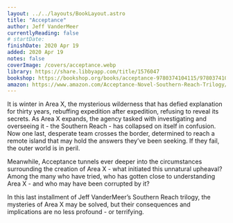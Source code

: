 ```yaml
---
layout: ../../layouts/BookLayout.astro
title: "Acceptance"
author: Jeff VanderMeer
currentlyReading: false
# startDate: 
finishDate: 2020 Apr 19
added: 2020 Apr 19
notes: false
coverImage: /covers/acceptance.webp
library: https://share.libbyapp.com/title/1576047
bookshop: https://bookshop.org/books/acceptance-9780374104115/9780374104115
amazon: https://www.amazon.com/Acceptance-Novel-Southern-Reach-Trilogy/dp/0374104115
---
```


It is winter in Area X, the mysterious wilderness that has defied explanation for thirty years, rebuffing expedition after expedition, refusing to reveal its secrets. As Area X expands, the agency tasked with investigating and overseeing it - the Southern Reach - has collapsed on itself in confusion. Now one last, desperate team crosses the border, determined to reach a remote island that may hold the answers they’ve been seeking. If they fail, the outer world is in peril.

Meanwhile, Acceptance tunnels ever deeper into the circumstances surrounding the creation of Area X - what initiated this unnatural upheaval? Among the many who have tried, who has gotten close to understanding Area X - and who may have been corrupted by it?

In this last installment of Jeff VanderMeer’s Southern Reach trilogy, the mysteries of Area X may be solved, but their consequences and implications are no less profound - or terrifying.

<!-- ### Notes & Highlights -->
